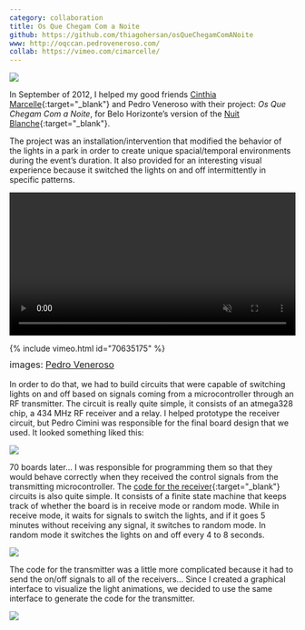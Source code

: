 ```yaml
---
category: collaboration
title: Os Que Chegam Com a Noite
github: https://github.com/thiagohersan/osQueChegamComANoite
www: http://oqccan.pedroveneroso.com/
collab: https://vimeo.com/cimarcelle/
---
```

![](/assets/projects/os-que-chegam-com-a-noite/cinthia_pedro_01.jpg)

In September of 2012, I helped my good friends [Cinthia Marcelle](https://vimeo.com/cimarcelle){:target="_blank"} and Pedro Veneroso with their project: *Os Que Chegam Com a Noite*, for Belo Horizonte’s version of the [Nuit Blanche](http://en.wikipedia.org/wiki/Nuit_Blanche){:target="_blank"}.

The project was an installation/intervention that modified the behavior of the lights in a park in order to create unique spacial/temporal environments during the event’s duration. It also provided for an interesting visual experience because it switched the lights on and off intermittently in specific patterns.

<video loop autoplay muted width="100%">
  <source src="/assets/projects/os-que-chegam-com-a-noite/oqccan.webm" type="video/webm">
  <source src="/assets/projects/os-que-chegam-com-a-noite/oqccan.mp4" type="video/mp4">
</video>

{% include vimeo.html id="70635175" %}

<p style="margin-top:-4px; font-size: 16px;" markdown="1">
  images: <a href="http://pedroveneroso.com/" target="_blank" style="font-size: 16px;">Pedro Veneroso</a>
</p>

In order to do that, we had to build circuits that were capable of switching lights on and off based on signals coming from a microcontroller through an RF transmitter. The circuit is really quite simple, it consists of an atmega328 chip, a 434 MHz RF receiver and a relay. I helped prototype the receiver circuit, but Pedro Cimini was responsible for the final board design that we used. It looked something liked this:

![](/assets/projects/os-que-chegam-com-a-noite/osQueChegamCircuit.jpg)

70 boards later... I was responsible for programming them so that they would behave correctly when they received the control signals from the transmitting microcontroller. The [code for the receiver](https://github.com/thiagohersan/osQueChegamComANoite/tree/master/Arduino/osQueChegam-rx){:target="_blank"} circuits is also quite simple. It consists of a finite state machine that keeps track of whether the board is in receive mode or random mode. While in receive mode, it waits for signals to switch the lights, and if it goes 5 minutes without receiving any signal, it switches to random mode. In random mode it switches the lights on and off every 4 to 8 seconds.

![](/assets/projects/os-que-chegam-com-a-noite/osQueChegamManyCircuits.jpg)

The code for the transmitter was a little more complicated because it had to send the on/off signals to all of the receivers… Since I created a graphical interface to visualize the light animations, we decided to use the same interface to generate the code for the transmitter.

![](/assets/projects/os-que-chegam-com-a-noite/osQueChegamGUI.jpg)
